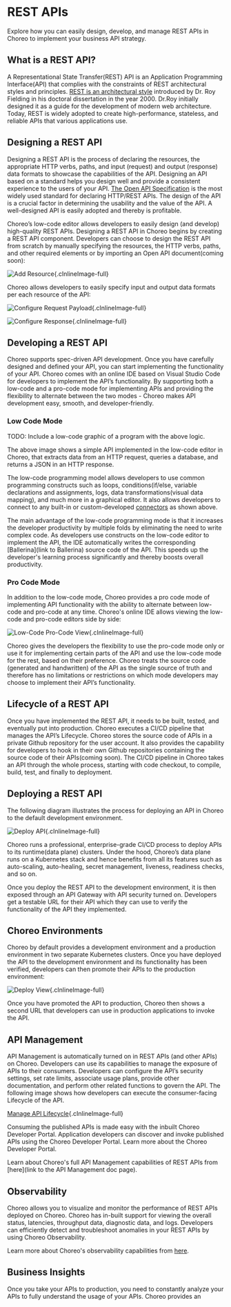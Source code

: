 
# REST APIs
Explore how you can easily design, develop, and manage REST APIs in Choreo to implement your business API strategy.

## What is a REST API?

A Representational State Transfer(REST) API is an Application Programming Interface(API) that complies with the constraints of REST architectural styles and principles. [REST is an architectural style](https://www.ics.uci.edu/~fielding/pubs/dissertation/rest_arch_style.htm) introduced by Dr. Roy Fielding in his doctoral dissertation in the year 2000.  Dr.Roy initially designed it as a guide for the development of modern web architecture. Today, REST is widely adopted to create high-performance, stateless, and reliable APIs that various applications use.

## Designing a REST API

Designing a REST API is the process of declaring the resources, the appropriate HTTP verbs, paths, and input (request) and output (response) data formats to showcase the capabilities of the API. Designing an API based on a standard helps you design well and provide a consistent experience to the users of your API. [The Open API Specification](https://github.com/OAI/OpenAPI-Specification) is the most widely used standard for declaring HTTP/REST APIs. The design of the API is a crucial factor in determining the usability and the value of the API. A well-designed API is easily adopted and thereby is profitable. 

Choreo’s low-code editor allows developers to easily design (and develop) high-quality REST APIs. Designing a REST API in Choreo begins by creating a REST API component. Developers can choose to design the REST API from scratch by manually specifying the resources, the HTTP verbs, paths, and other required elements or by importing an Open API document(coming soon):

![Add Resource](assets/img/rest-apis/add-resource.png){.cInlineImage-full}

Choreo allows developers to easily specify input and output data formats per each resource of the API:

![Configure Request Payload](assets/img/rest-apis/configure-request-payload.png){.cInlineImage-full}

![Configure Response](assets/img/rest-apis/configure-response.png){.cInlineImage-full}

## Developing a REST API

Choreo supports spec-driven API development. Once you have carefully designed and defined your API, you can start implementing the functionality of your API. Choreo comes with an online IDE based on Visual Studio Code for developers to implement the API’s functionality. By supporting both a low-code and a pro-code mode for implementing APIs and providing the flexibility to alternate between the two modes - Choreo makes API development easy, smooth, and developer-friendly.

### Low Code Mode


TODO: Include a low-code graphic of a program with the above logic.

The above image shows a simple API implemented in the low-code editor in Choreo, that extracts data from an HTTP request, queries a database, and returns a JSON in an HTTP response. 

The low-code programming model allows developers to use common programming constructs such as loops, conditions(if/else, variable declarations and assignments, logs, data transformations(visual data mapping), and much more in a graphical editor. It also allows developers to connect to any built-in or custom-developed [connectors]() as shown above.

The main advantage of the low-code programming mode is that it increases the developer productivity by multiple folds by eliminating the need to write complex code. As developers use constructs on the low-code editor to implement the API, the IDE automatically writes the corresponding [Ballerina](link to Ballerina) source code of the API. This speeds up the developer's learning process significantly and thereby boosts overall productivity.

### Pro Code Mode

In addition to the low-code mode, Choreo provides a pro code mode of implementing API functionality with the ability to alternate between low-code and pro-code at any time. Choreo's online IDE allows viewing the low-code and pro-code editors side by side:

![Low-Code Pro-Code View](assets/img/rest-apis/low-code-pro-code-view.png){.cInlineImage-full}

Choreo gives the developers the flexibility to use the pro-code mode only or use it for implementing certain parts of the API and use the low-code mode for the rest, based on their preference. Choreo treats the source code (generated and handwritten) of the API as the single source of truth and therefore has no limitations or restrictions on which mode developers may choose to implement their API’s functionality.

## Lifecycle of a REST API

Once you have implemented the REST API,  it needs to be built, tested, and eventually put into production. Choreo executes a CI/CD pipeline that manages the API’s Lifecycle. Choreo stores the source code of APIs in a private Github repository for the user account. It also provides the capability for developers to hook in their own Github repositories containing the source code of their APIs(coming soon). The CI/CD pipeline in Choreo takes an API through the whole process, starting with code checkout, to compile, build, test, and finally to deployment.

## Deploying a REST API

The following diagram illustrates the process for deploying an API in Choreo to the default development environment. 

![Deploy API](assets/img/rest-apis/deploy-api.png){.cInlineImage-full}

Choreo runs a professional, enterprise-grade CI/CD process to deploy APIs to its runtime(data plane) clusters. Under the hood, Choreo’s data plane runs on a Kubernetes stack and hence benefits from all its features such as auto-scaling, auto-healing, secret management, liveness, readiness checks, and so on.

Once you deploy the REST API to the development environment, it is then exposed through an API Gateway with API security turned on. Developers get a testable URL for their API which they can use to verify the functionality of the API they implemented.

## Choreo Environments

Choreo by default provides a development environment and a production environment in two separate Kubernetes clusters. Once you have deployed the API to the development environment and its functionality has been verified, developers can then promote their APIs to the production environment:

![Deploy View](assets/img/rest-apis/deploy-promote.png){.cInlineImage-full}

Once you have promoted the API to production, Choreo then shows a second URL that developers can use in production applications to invoke the API.

## API Management

API Management is automatically turned on in REST APIs (and other APIs) on Choreo. Developers can use its capabilities to manage the exposure of APIs to their consumers. Developers can configure the API’s security settings, set rate limits, associate usage plans, provide other documentation, and perform other related functions to govern the API. The following image shows how developers can execute the consumer-facing Lifecycle of the API.

[Manage API Lifecycle](assets/img/rest-apis/api-lifecycle-manage.png){.cInlineImage-full}

Consuming the published APIs is made easy with the inbuilt Choreo Developer Portal. Application developers can discover and invoke published APIs using the Choreo Developer Portal. Learn more about the Choreo Developer Portal.

Learn about Choreo's full API Management capabilities of REST APIs from [here](link to the API Management doc page).

## Observability

Choreo allows you to visualize and monitor the performance of REST APIs deployed on Choreo. Choreo has in-built support for viewing the overall status, latencies, throughput data, diagnostic data, and logs. Developers can efficiently detect and troubleshoot anomalies in your REST APIs by using Choreo Observability.

Learn more about Choreo's observability capabilities from [here]().

## Business Insights

Once you take your APIs to production, you need to constantly analyze your APIs to fully understand the usage of your APIs. Choreo provides an

